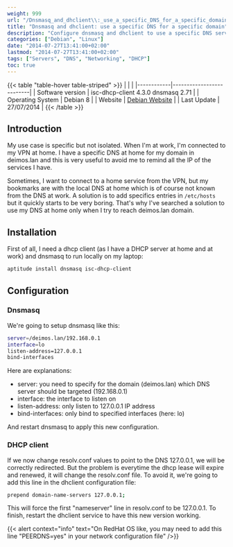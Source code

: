 ```yaml
---
weight: 999
url: "/Dnsmasq_and_dhclient\\:_use_a_specific_DNS_for_a_specific_domain/"
title: "Dnsmasq and dhclient: use a specific DNS for a specific domain"
description: "Configure dnsmasq and dhclient to use a specific DNS server for a specific domain, allowing you to resolve local domain names from different networks."
categories: ["Debian", "Linux"]
date: "2014-07-27T13:41:00+02:00"
lastmod: "2014-07-27T13:41:00+02:00"
tags: ["Servers", "DNS", "Networking", "DHCP"]
toc: true
---
```


{{< table "table-hover table-striped" >}}
| | |
|------------|--------------------------|
| Software version | isc-dhcp-client 4.3.0 dnsmasq 2.71 |
| Operating System | Debian 8 |
| Website | [Debian Website](https://www.debian.org) |
| Last Update | 27/07/2014 |
{{< /table >}}

## Introduction

My use case is specific but not isolated. When I'm at work, I'm connected to my VPN at home. I have a specific DNS at home for my domain in deimos.lan and this is very useful to avoid me to remind all the IP of the services I have.

Sometimes, I want to connect to a home service from the VPN, but my bookmarks are with the local DNS at home which is of course not known from the DNS at work. A solution is to add specifics entries in `/etc/hosts` but it quickly starts to be very boring. That's why I've searched a solution to use my DNS at home only when I try to reach deimos.lan domain.

## Installation

First of all, I need a dhcp client (as I have a DHCP server at home and at work) and dnsmasq to run locally on my laptop:

```bash
aptitude install dnsmasq isc-dhcp-client
```

## Configuration

### Dnsmasq

We're going to setup dnsmasq like this:

```bash
server=/deimos.lan/192.168.0.1
interface=lo
listen-address=127.0.0.1
bind-interfaces
```

Here are explanations:

- server: you need to specify for the domain (deimos.lan) which DNS server should be targeted (192.168.0.1)
- interface: the interface to listen on
- listen-address: only listen to 127.0.0.1 IP address
- bind-interfaces: only bind to specified interfaces (here: lo)

And restart dnsmasq to apply this new configuration.

### DHCP client

If we now change resolv.conf values to point to the DNS 127.0.0.1, we will be correctly redirected. But the problem is everytime the dhcp lease will expire and renewed, it will change the resolv.conf file. To avoid it, we're going to add this line in the dhclient configuration file:

```bash
prepend domain-name-servers 127.0.0.1;
```

This will force the first "nameserver" line in resolv.conf to be 127.0.0.1. To finish, restart the dhclient service to have this new version working.

{{< alert context="info" text="On RedHat OS like, you may need to add this line \"PEERDNS=yes\" in your network configuration file" />}}
